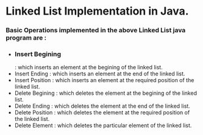# Linked List Implementation in Java.
### Basic Operations implemented in the above Linked List java program are :
- <h3>Insert Begining</h3> : which inserts an element at the begining of the linked list.
- Insert Ending : which inserts an element at the end of the linked list.
- Insert Position : which inserts an element at the required position of the linked list.
- Delete Begining : which deletes the element at the begining of the linked list.
- Delete Ending : which deletes the element at the end of the linked list.
- Delete Position : which deletes the element at the required position of the linked list.
- Delete Element : which deletes the particular element of the linked list.
